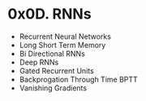 # 0x0D. RNNs
* Recurrent Neural Networks
* Long Short Term Memory
* Bi Directional RNNs
* Deep RNNs
* Gated Recurrent Units
* Backprogation Through Time BPTT
* Vanishing Gradients
